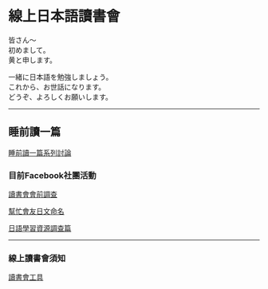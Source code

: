 # 線上日本語讀書會

皆さん〜  
初めまして。  
黄と申します。  
  
一緒に日本語を勉強しましょう。  
これから、お世話になります。  
どうぞ、よろしくお願いします。  

-----
## 睡前讀一篇
[睡前讀一篇系列討論](https://github.com/onlinereadbook/bookJapanese/tree/master/%E7%9D%A1%E5%89%8D%E8%AE%80%E4%B8%80%E7%AF%87)

### 目前Facebook社團活動

[讀書會會前調查](https://www.facebook.com/groups/1113446758690591/permalink/1120418707993396/)

[幫忙會友日文命名](https://www.facebook.com/groups/1113446758690591/permalink/1120482724653661/)

[日語學習資源調查篇](https://www.facebook.com/groups/1113446758690591/permalink/1120567804645153/)

-----

### 線上讀書會須知

[讀書會工具](https://www.facebook.com/groups/1113446758690591/permalink/1120225591346041/)
